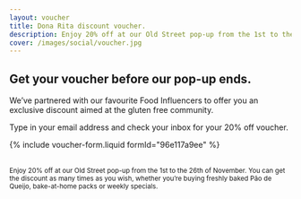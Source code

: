 ```yaml
---
layout: voucher
title: Dona Rita discount voucher.
description: Enjoy 20% off at our Old Street pop-up from the 1st to the 26th of November.
cover: /images/social/voucher.jpg
---
```


## Get your voucher before our pop-up ends.

We’ve partnered with our favourite Food Influencers to offer you an exclusive discount aimed at the gluten free community.

Type in your email address and check your inbox for your 20% off voucher.

{% include voucher-form.liquid formId="96e117a9ee" %}

<br>
<small class="faded">Enjoy 20% off at our Old Street pop-up from the 1st to the 26th of November. You can get the discount as many times as you wish, whether you’re buying freshly baked Pão de Queijo, bake-at-home packs or weekly specials.</small>
